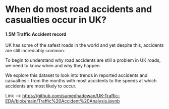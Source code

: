 # When do most road accidents and casualties occur in UK?
#### 1.5M Traffic Accident record

UK has some of the safest roads in the world and yet despite this, accidents are still incrediably common.

To begin to understand why road accidents are still a problem in UK roads, we need to know when and why they happen.

We explore this dataset to look into trends in reported accidents and casualties - from the months with most accidents to the speeds at which accidents are most likely to occur.

Link --> https://github.com/sumedhadewan/UK-Traffic-EDA/blob/main/Traffic%20Accident%20Analysis.ipynb
